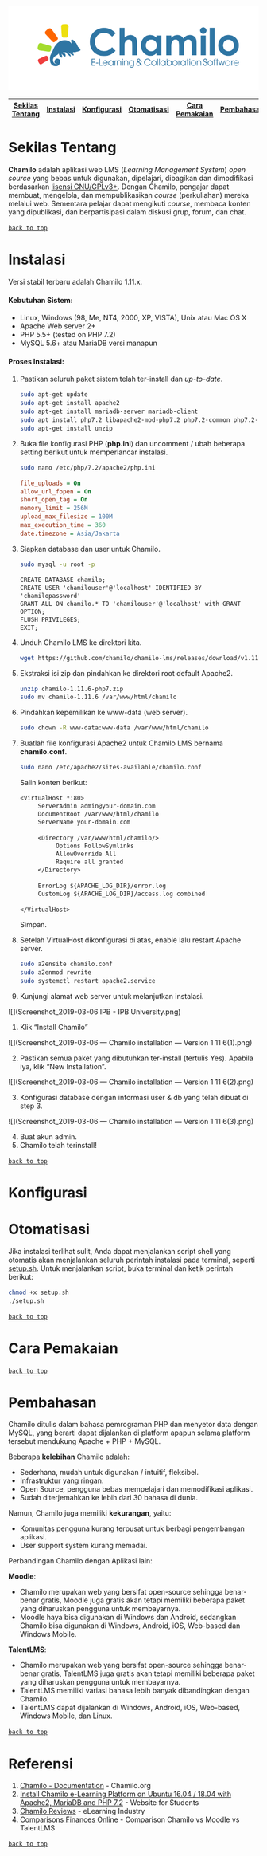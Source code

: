 ![alt text](https://github.com/bittercookies/chamilo/blob/master/800px-Chamilo_LMS.svg.png)


[Sekilas Tentang](#sekilas-tentang) | [Instalasi](#instalasi) | [Konfigurasi](#konfigurasi) | [Otomatisasi](#otomatisasi) | [Cara Pemakaian](#cara-pemakaian) | [Pembahasan](#pembahasan) | [Referensi](#referensi)
:---:|:---:|:---:|:---:|:---:|:---:|:---:

# Sekilas Tentang

**Chamilo** adalah aplikasi web LMS (*Learning Management System*) *open source* yang bebas untuk digunakan, dipelajari, dibagikan dan dimodifikasi berdasarkan [lisensi GNU/GPLv3+](https://campus.chamilo.org/documentation/license.html]). Dengan Chamilo, pengajar dapat membuat, mengelola, dan mempublikasikan *course* (perkuliahan) mereka melalui web. Sementara pelajar dapat mengikuti *course*, membaca konten yang dipublikasi, dan berpartisipasi dalam diskusi grup, forum, dan chat. 

[`back to top`](#)

# Instalasi

Versi stabil terbaru adalah Chamilo 1.11.x.

#### Kebutuhan Sistem:

- Linux, Windows (98, Me, NT4, 2000, XP, VISTA), Unix atau Mac OS X
- Apache Web server 2+
- PHP 5.5+ (tested on PHP 7.2)
- MySQL 5.6+ atau MariaDB versi manapun

#### Proses Instalasi:


1. Pastikan seluruh paket sistem telah ter-install dan *up-to-date*.
    ```bash
    sudo apt-get update
    sudo apt-get install apache2
    sudo apt-get install mariadb-server mariadb-client
    sudo apt install php7.2 libapache2-mod-php7.2 php7.2-common php7.2-sqlite3 php7.2-curl php7.2-intl php7.2-mbstring php7.2-xmlrpc php7.2-mysql php7.2-gd php7.2-xml php7.2-cli php7.2-ldap php7.2-apcu php7.2-zip
    sudo apt-get install unzip
    ```


2. Buka file konfigurasi PHP (**php.ini**) dan uncomment / ubah beberapa setting berikut untuk memperlancar instalasi.
    ```bash
    sudo nano /etc/php/7.2/apache2/php.ini
    ```
    ```ini
    file_uploads = On
    allow_url_fopen = On
    short_open_tag = On
    memory_limit = 256M
    upload_max_filesize = 100M
    max_execution_time = 360
    date.timezone = Asia/Jakarta
    ```


3. Siapkan database dan user untuk Chamilo.
    ```bash
    sudo mysql -u root -p
    ```
    ```mysql
    CREATE DATABASE chamilo;
    CREATE USER 'chamilouser'@'localhost' IDENTIFIED BY 'chamilopassword'
    GRANT ALL ON chamilo.* TO 'chamilouser'@'localhost' with GRANT OPTION;
    FLUSH PRIVILEGES;
    EXIT;
    ```


4. Unduh Chamilo LMS ke direktori kita.
    ```bash
    wget https://github.com/chamilo/chamilo-lms/releases/download/v1.11.6/chamilo-1.11.6-php7.zip 
    ```


5. Ekstraksi isi zip dan pindahkan ke direktori root default Apache2.
    ```bash
    unzip chamilo-1.11.6-php7.zip 
    sudo mv chamilo-1.11.6 /var/www/html/chamilo
    ```
    

6. Pindahkan kepemilikan ke www-data (web server).
    ```bash
    sudo chown -R www-data:www-data /var/www/html/chamilo
    ```


7. Buatlah file konfigurasi Apache2 untuk Chamilo LMS bernama **chamilo.conf**.
    ```bash
    sudo nano /etc/apache2/sites-available/chamilo.conf
    ```


    Salin konten berikut:
    ```
    <VirtualHost *:80>
         ServerAdmin admin@your-domain.com
         DocumentRoot /var/www/html/chamilo
         ServerName your-domain.com
    
         <Directory /var/www/html/chamilo/>
              Options FollowSymlinks
              AllowOverride All
              Require all granted
         </Directory>
    
         ErrorLog ${APACHE_LOG_DIR}/error.log
         CustomLog ${APACHE_LOG_DIR}/access.log combined

    </VirtualHost>
    ```
    Simpan.


8. Setelah VirtualHost dikonfigurasi di atas, enable lalu restart Apache server.
    ```bash
    sudo a2ensite chamilo.conf
    sudo a2enmod rewrite
    sudo systemctl restart apache2.service
    ```



9. Kunjungi alamat web server untuk melanjutkan instalasi.


 ![](Screenshot_2019-03-06 IPB - IPB University.png)
      
   1. Klik “Install Chamilo”
   
 ![](Screenshot_2019-03-06 — Chamilo installation — Version 1 11 6(1).png)
      
   2. Pastikan semua paket yang dibutuhkan ter-install (tertulis Yes). Apabila iya, klik “New Installation”.
   
  ![](Screenshot_2019-03-06 — Chamilo installation — Version 1 11 6(2).png)
  
   3. Konfigurasi database dengan informasi user & db yang telah dibuat di step 3.
   
   ![](Screenshot_2019-03-06 — Chamilo installation — Version 1 11 6(3).png)
   
   4. Buat akun admin.
10. Chamilo telah terinstall!

[`back to top`](#)

# Konfigurasi

# Otomatisasi 
Jika instalasi terlihat sulit, Anda dapat menjalankan script shell yang otomatis akan menjalankan seluruh perintah instalasi pada terminal, seperti [setup.sh](https://github.com/bittercookies/chamilo/blob/master/setup.sh). Untuk menjalankan script, buka terminal dan ketik perintah berikut:
```bash
chmod +x setup.sh
./setup.sh
```

[`back to top`](#)

# Cara Pemakaian



[`back to top`](#)

# Pembahasan

Chamilo ditulis dalam bahasa pemrograman PHP dan menyetor data dengan MySQL, yang berarti dapat dijalankan di platform apapun selama platform tersebut mendukung Apache + PHP + MySQL. 

Beberapa **kelebihan** Chamilo adalah:
- Sederhana, mudah untuk digunakan / intuitif, fleksibel.
- Infrastruktur yang ringan.
- Open Source, pengguna bebas mempelajari dan memodifikasi aplikasi.
- Sudah diterjemahkan ke lebih dari 30 bahasa di dunia.

Namun, Chamilo juga memiliki **kekurangan**, yaitu:
- Komunitas pengguna kurang terpusat untuk berbagi pengembangan aplikasi.
- User support system kurang memadai.

Perbandingan Chamilo dengan Aplikasi lain:

**Moodle**:

- Chamilo merupakan web yang bersifat open-source sehingga benar-benar gratis, Moodle juga gratis akan tetapi memiliki beberapa paket yang diharuskan pengguna untuk membayarnya.
- Moodle haya bisa digunakan di Windows dan Android, sedangkan Chamilo bisa digunakan di Windows, Android, iOS, Web-based dan Windows Mobile.


**TalentLMS**:

 - Chamilo merupakan web yang bersifat open-source sehingga benar-benar gratis, TalentLMS juga gratis akan tetapi memiliki beberapa paket yang diharuskan pengguna untuk membayarnya.
 - TalentLMS memiliki variasi bahasa lebih banyak dibandingkan dengan Chamilo.
 - TalentLMS dapat dijalankan di Windows, Android, iOS, Web-based, Windows Mobile, dan Linux.

[`back to top`](#)

# Referensi

1. [Chamilo - Documentation](https://campus.chamilo.org/documentation/index.html) - Chamilo.org
2. [Install Chamilo e-Learning Platform on Ubuntu 16.04 / 18.04 with Apache2, MariaDB and PHP 7.2](https://websiteforstudents.com/install-chamilo-e-learning-platform-on-ubuntu-16-04-18-04-with-apache2-mariadb-and-php-7-2/) - Website for Students
3. [Chamilo Reviews](https://elearningindustry.com/directory/elearning-software/chamilo) - eLearning Industry
4. [Comparisons Finances Online](https://comparisons.financesonline.com/chamilo-vs-moodle) - Comparison Chamilo vs Moodle vs TalentLMS

[`back to top`](#)
